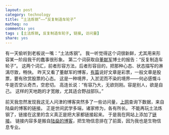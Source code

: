 ```yaml
---
layout: post 
category: technology
title: “土法炼钢”——“反复制造车轮子”
matheq: no
comments: yes
tags : [土法炼钢, 反复制造车轮子, 链接, 访问量] 
share: yes
---
```


有一天偷听到老板说一嘴：“土法炼钢”。
我一听觉得这个词很新鲜，尤其用来形容某一阶段我干的蠢事很形象。
第二个词获取自[董献军](http://sterding.wordpress.com/ "董献军]")博士的报告：“反复制造车轮子”。
这两个词汇，前者形容方法，后者形容目的，把那种心态、状态描写的淋漓尽致，畅快。
昨天又看了董献军的博客，[有篇](http://sterding.wordpress.com/2013/05/15/%E5%85%B3%E4%BA%8E%E5%81%9A%E5%AD%A6%E9%97%AE/)说好文章是彩票，一般文章是股票，要有欣赏股票的心态。
这是一种境界，入淤泥而不染的境界——何必感慨斗牛是否空认奇杰，空悲切。
高连长说：“有容乃大，无欲则刚。容是别人，欲是自己。
这样的天地跑的才宽敞，尤其适合野战部队。”


前天我忽然发现我这无人问津的博客突然多了一些访问量，[上网](http://www.google.com/analytics/ "上网")查询下数据，来自陆燊的博客的链接。 
正是世间武学多端，诸家修为，各有所长。
不能再玩土法炼钢了，链接在这里的含义真正是把大家都链接起来。
于是我在网站上添加了[链接](https://dustincys.github.io/cn/links/ "链接")。
链接内容多是搬自[陆燊的博客](http://lushen.name/en/links/)，把生物信息排在了前面，因为我也是生物信息专业。
